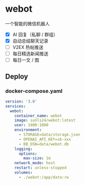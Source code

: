 # webot

一个智能的微信机器人

- [x] AI 回复（私聊 / 群组）
- [x] 自动总结聊天记录
- [ ] V2EX 热帖推送
- [ ] 每日精选新闻推送
- [ ] 每日一文 / 图

## Deploy

### docker-compose.yaml

```yaml
version: '3.0'
services:
  webot:
    container_name: webot
    image: sunls24/webot:latest
    user: 1000:1000
    environment:
      - STORAGE=data/storage.json
      - OPENAI_API_KEY=sk-xxx
      - DB_DSN=data/webot.db
    logging:
      options:
        max-size: 1m
    network_mode: host
    restart: unless-stopped
    volumes:
      - ./webot:/app/data:rw
```